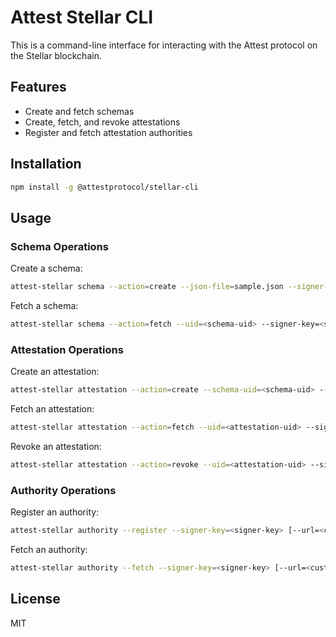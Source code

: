 # Attest Stellar CLI

This is a command-line interface for interacting with the Attest protocol on the Stellar blockchain.

## Features

- Create and fetch schemas
- Create, fetch, and revoke attestations
- Register and fetch attestation authorities

## Installation

```bash
npm install -g @attestprotocol/stellar-cli
```

## Usage

### Schema Operations

Create a schema:

```bash
attest-stellar schema --action=create --json-file=sample.json --signer-key=<signer-key>
```

Fetch a schema:

```bash
attest-stellar schema --action=fetch --uid=<schema-uid> --signer-key=<signer-key>
```

### Attestation Operations

Create an attestation:

```bash
attest-stellar attestation --action=create --schema-uid=<schema-uid> --json-file=<attestation-data.json> --signer-key=<signer-key>
```

Fetch an attestation:

```bash
attest-stellar attestation --action=fetch --uid=<attestation-uid> --signer-key=<signer-key>
```

Revoke an attestation:

```bash
attest-stellar attestation --action=revoke --uid=<attestation-uid> --signer-key=<signer-key>
```

### Authority Operations

Register an authority:

```bash
attest-stellar authority --register --signer-key=<signer-key> [--url=<custom-url>]
```

Fetch an authority:

```bash
attest-stellar authority --fetch --signer-key=<signer-key> [--url=<custom-url>]
```

## License

MIT
